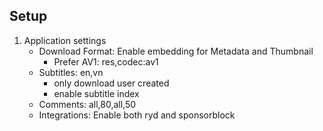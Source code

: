 ## Setup
1. Application settings
    - Download Format: Enable embedding for Metadata and Thumbnail
        - Prefer AV1: res,codec:av1
    - Subtitles: en,vn
        - only download user created
        - enable subtitle index
    - Comments: all,80,all,50
    - Integrations: Enable both ryd and sponsorblock